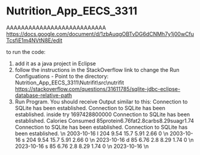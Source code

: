 # Nutrition_App_EECS_3311
AAAAAAAAAAAAAAAAAAAAAAAAAAA
https://docs.google.com/document/d/1zbAuqgOBTvDG6dCNMh7y1j00wCfuTcsfiE1m4NVtN8E/edit

to run the code:
1. add it as a java project in Eclipse
2. follow the instructions in the StackOverflow link to change the Run Configuations - Point to the directory: Nutrition_App_EECS_3311\Nutrifit\src\nutrifit
https://stackoverflow.com/questions/31611785/sqlite-jdbc-eclipse-database-relative-path
3. Run Program. You should receive Output similar to this:
Connection to SQLite has been established.
Connection to SQLite has been established.
inside try
1697428800000
Connection to SQLite has been established.
Calories Consumed 85protein6.76fat2.8carbs8.29suagr1.74
Connection to SQLite has been established.
Connection to SQLite has been established. \n
2003-10-16	l	204	9.54	15.7	5.91	2.66	0 \n
2003-10-16	s	204	9.54	15.7	5.91	2.66	0 \n
2023-10-16	d	85	6.76	2.8	8.29	1.74	0 \n
2023-10-16	s	85	6.76	2.8	8.29	1.74	0 \n
2023-10-16 \n
